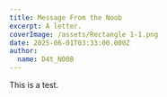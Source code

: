 ```yaml
---
title: Message From the Noob
excerpt: A letter.
coverImage: /assets/Rectangle 1-1.png
date: 2025-06-01T03:33:00.000Z
author:
  name: D4t_N00B
---
```

This is a test.